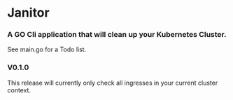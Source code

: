 # Janitor

### A GO Cli application that will clean up your Kubernetes Cluster.


See main.go for a Todo list.

### V0.1.0
This release will currently only check all ingresses in your current cluster context.